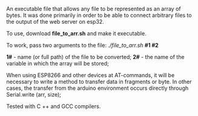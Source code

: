 An executable file that allows any file to be represented as an array of bytes.
It was done primarily in order to be able to connect arbitrary files to the output of the web server on esp32.

To use, download **file_to_arr.sh** and make it executable.

To work, pass two arguments to the file: *./file_to_arr.sh* **#1 #2**

**1#** - name (or full path) of the file to be converted;
**2#** - the name of the variable in which the array will be stored;


When using ESP8266 and other devices at AT-commands, it will be necessary to write a method to transfer data in fragments or byte.
In other cases, the transfer from the arduino environment occurs directly through Serial.write (arr, size);

Tested with C ++ and GCC compilers.

